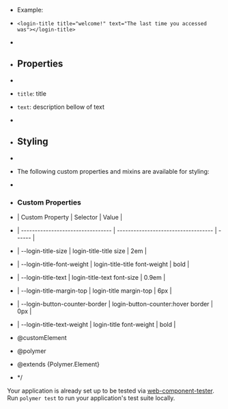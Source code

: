 * Example:
* `<login-title title="welcome!" text="The last time you accessed was"></login-title>`
*
* ## Properties
*
*  `title`: title
*  `text`: description bellow of text
*
* ## Styling
*
* The following custom properties and mixins are available for styling:
*
* ### Custom Properties
* | Custom Property                   |  Selector                           | Value   |
* | --------------------------------- | ----------------------------------- | ------  | 
* | --login-title-size                | login-title-title size              | 2em     |
* | --login-title-font-weight         | login-title-title font-weight       | bold    |
* | --login-title-text                | login-title-text  font-size         | 0.9em   |
* | --login-title-margin-top          | login-title margin-top              | 6px     |
* | --login-button-counter-border     | login-button-counter:hover border   | 0px     |
* | --login-title-text-weight         | login-title font-weight             | bold    |


* @customElement
* @polymer
* @extends {Polymer.Element}
* */

Your application is already set up to be tested via [web-component-tester](https://github.com/Polymer/web-component-tester). Run `polymer test` to run your application's test suite locally.
